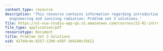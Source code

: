 ```yaml
---
content_type: resource
description: 'This resource contains information regarding introduction to nuclear
  engineering and ionizing radiation: Problem set 3 solutions.'
file: https://ol-ocw-studio-app-qa.s3.amazonaws.com/courses/22-01-introduction-to-nuclear-engineering-and-ionizing-radiation-fall-2016/427ddc4e82571296e58f3d4240c35612_MIT22_01F16_ProblemSet3Sol.pdf
file_type: application/pdf
resourcetype: Document
title: Problem Set 3 Solutions
uid: 427ddc4e-8257-1296-e58f-3d4240c35612
---
```

